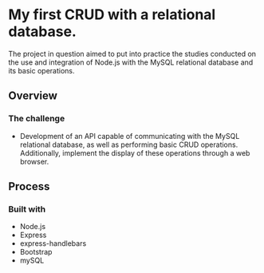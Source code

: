 		
# My first CRUD with a relational database.

The project in question aimed to put into practice the studies conducted on the use and integration of Node.js with the MySQL relational database and its basic operations.

## Overview

### The challenge

- Development of an API capable of communicating with the MySQL relational database, as well as performing basic CRUD operations. Additionally, implement the display of these operations through a web browser.

## Process

### Built with

- Node.js
- Express
- express-handlebars
- Bootstrap
- mySQL
